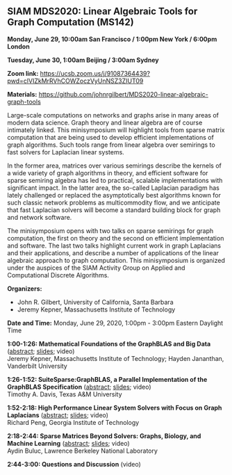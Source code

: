 ## SIAM MDS2020: Linear Algebraic Tools for Graph Computation  (MS142)

<b>Monday, June 29, 10:00am San Francisco / 1:00pm New York / 6:00pm London</b>
	
<b>Tuesday, June 30, 1:00am Beijing / 3:00am Sydney</b>

<b>Zoom link:</b> <https://ucsb.zoom.us/j/91087364439?pwd=clVIZkMrRVhCOWZoczVyUnNSZ3ZIUT09>

<b>Materials:</b> <https://github.com/johnrgilbert/MDS2020-linear-algebraic-graph-tools>

Large-scale computations on networks and graphs arise in many areas of modern data science. Graph theory and linear algebra are of course intimately linked. This minisymposium will highlight tools from sparse matrix computation that are being used to develop efficient implementations of graph algorithms. Such tools range from linear algebra over semirings to fast solvers for Laplacian linear systems.

In the former area, matrices over various semirings describe the kernels of a wide variety of graph algorithms in theory, and efficient software for sparse semiring algebra has led to practical, scalable implementations with significant impact. In the latter area, the so-called Laplacian paradigm has lately challenged or replaced the asymptotically best algorithms known for such classic network problems as multicommodity flow, and we anticipate that fast Laplacian solvers will become a standard building block for graph and network software.

The minisymposium opens with two talks on sparse semirings for graph computation, the first on theory and the second on efficient implementation and software. The last two talks highlight current work in graph Laplacians and their applications, and describe a number of applications of the linear algebraic approach to graph computation.
This minisymposium is organized under the auspices of the SIAM Activity Group on Applied and Computational Discrete Algorithms.

<b>Organizers:</b> 	
* John R. Gilbert, University of California, Santa Barbara
* Jeremy Kepner, Massachusetts Institute of Technology

<b>Date and Time:</b> Monday, June 29, 2020, 1:00pm - 3:00pm Eastern Daylight Time 

<b>1:00-1:26: Mathematical Foundations of the GraphBLAS and Big Data</b> 
([abstract](https://meetings.siam.org/sess/dsp_talk.cfm?p=102804);
[slides](MS142-Kepner-Slides.pdf);
video)<br>
Jeremy Kepner, Massachusetts Institute of Technology; Hayden Jananthan, Vanderbilt University

<b>1:26-1:52: SuiteSparse:GraphBLAS, a Parallel Implementation of the GraphBLAS Specification</b>
([abstract](https://meetings.siam.org/sess/dsp_talk.cfm?p=102805); 
[slides](MS142-Davis-Slides.pdf); 
video)<br>
Timothy A. Davis, Texas A&M University

<b>1:52-2:18: High Performance Linear System Solvers with Focus on Graph Laplacians</b>
([abstract](https://meetings.siam.org/sess/dsp_talk.cfm?p=102806);
[slides](MS142-Peng-Slides.pdf); 
video)<br>
Richard Peng, Georgia Institute of Technology

<b>2:18-2:44: Sparse Matrices Beyond Solvers: Graphs, Biology, and Machine Learning</b>
([abstract](https://meetings.siam.org/sess/dsp_talk.cfm?p=102807);
[slides](MS142-Buluc-Slides.pdf); 
video)<br>
Aydin Buluc, Lawrence Berkeley National Laboratory

<b>2:44-3:00: Questions and Discussion</b>
(video)

